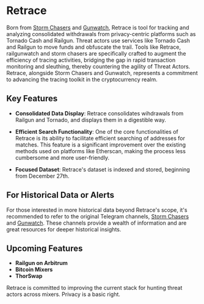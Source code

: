# Retrace

Born from [Storm Chasers](t.me/chainchasers) and [Gunwatch](t.me/railgunwatch), Retrace is tool for tracking and analyzing consolidated withdrawals from privacy-centric platforms such as Tornado Cash and Railgun. Threat actors use services like Tornado Cash and Railgun to move funds and obfuscate the trail. Tools like Retrace, railgunwatch and storm chasers are specifically crafted to augment the efficiency of tracing activities, bridging the gap in rapid transaction monitoring and sleuthing, thereby countering the agility of Threat Actors. Retrace, alongside Storm Chasers and Gunwatch, represents a commitment to advancing the tracing toolkit in the cryptocurrency realm.

## Key Features

- **Consolidated Data Display**: Retrace consolidates wihdrawals from Railgun and Tornado, and displays them in a digestible way.
  
- **Efficient Search Functionality**: One of the core functionalities of Retrace is its ability to facilitate efficient searching of addresses for matches. This feature is a significant improvement over the existing methods used on platforms like Etherscan, making the process less cumbersome and more user-friendly.

- **Focused Dataset**: Retrace's dataset is indexed and stored, beginning from December 27th.

## For Historical Data or Alerts

For those interested in more historical data beyond Retrace's scope, it's recommended to refer to the original Telegram channels, [Storm Chasers](t.me/chainchasers) and [Gunwatch](t.me/railgunwatch). These channels provide a wealth of information and are great resources for deeper historical insights.

## Upcoming Features

- **Railgun on Arbitrum**
- **Bitcoin Mixers**
- **ThorSwap**

Retrace is committed to improving the current stack for hunting threat actors across mixers. Privacy is a basic right.

